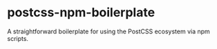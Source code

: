 # postcss-npm-boilerplate
A straightforward boilerplate for using the PostCSS ecosystem via npm scripts.
